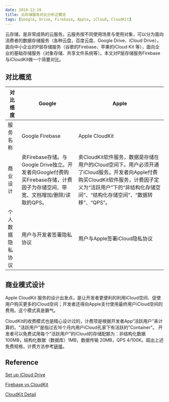 ```yaml
---
date: 2019-12-19
title: 云存储服务对比分析之概览
tags: [Google, Drive, Firebase, Apple, iCloud, CloudKit]
---
```


云存储，是非常成熟的云服务。云服务按不同使用场景与使用对象，可以分为面向消费者的数据存储服务（各种云盘，百度云盘、Google Drive、iCloud Drive），面向中小企业的P层存储服务（谷歌的Firebase、苹果的iCloud Kit 等），面向企业的基础存储服务（对象存储、共享文件系统等）。本文对P层存储服务Firebase与iCloudKit做一个简要对比。

## 对比概览

| 对比维度 | Google | Apple|
| ------- | ------ | ---- |
| 服务名称 | Google Firebase | Apple CloudKit |
| 商业设计 | 卖Firebase存储。与Google Drive独立。开发者向Google付费购买Firebase存储，计费因子为存储空间、带宽、文档增加/删除/读取的QPS。 | 卖CloudKit软件服务，数据是存储在用户的iCloud空间下。用户必须开通了iCloud服务。开发者向Apple付费购买CloudKit软件服务，计费因子定义为“活跃用户”下的“非结构化存储空间”、“结构化存储空间”、“数据转移”、“QPS”。|
| 个人数据隐私协议 | 用户与开发者签署隐私协议 | 用户与Apple签署iCloud隐私协议 |

## 商业模式设计

Apple CloudKit 服务的设计出发点，是让开发者更便利的利用iCloud空间、促使用户购买更多的iCloud空间；开发者还得向Apple支付使用最终用户iCloud空间的费用。这个模式真是霸气。

CloudKit的收费模式也是精心设计过的，计费项是根据开发者App“活跃用户”来计算的，“活跃用户”是指过去16个月内用户iCloud孔家下有活跃的"Container"。 开发者可以免费试用每个“活跃用户”的iCloud的存储配额为：非结构化数据 100MB，结构化数据（数据库）1MB，数据传输 20MB，QPS 4/100K。超出上述免费规格，计费方法参考[链接](	https://developer.apple.com/icloud/cloudkit/)。

## Reference

[Set up iCloud Drive](https://support.apple.com/en-us/HT204025)

[Firebase vs CloudKit](https://medium.com/the-lair/firebase-vs-cloudkit-1b2fcaef2d2a)

[CloudKit Detail](https://www.vldb.org/pvldb/vol11/p540-shraer.pdf)
